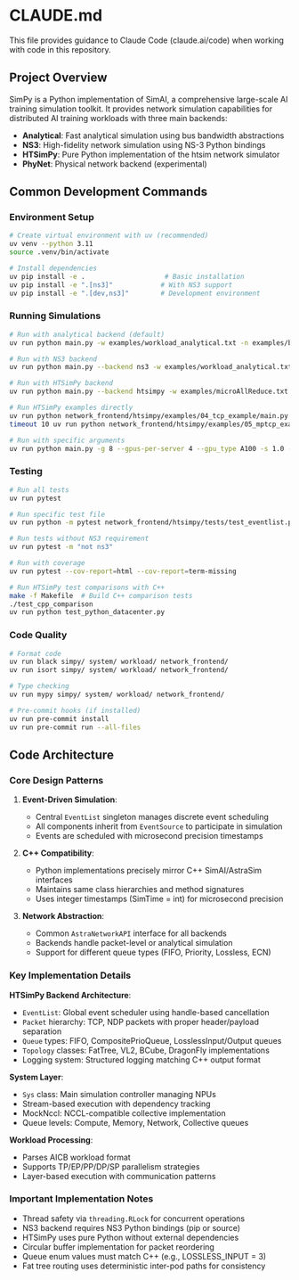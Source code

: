 # CLAUDE.md

This file provides guidance to Claude Code (claude.ai/code) when working with code in this repository.

## Project Overview

SimPy is a Python implementation of SimAI, a comprehensive large-scale AI training simulation toolkit. It provides network simulation capabilities for distributed AI training workloads with three main backends:
- **Analytical**: Fast analytical simulation using bus bandwidth abstractions
- **NS3**: High-fidelity network simulation using NS-3 Python bindings  
- **HTSimPy**: Pure Python implementation of the htsim network simulator
- **PhyNet**: Physical network backend (experimental)

## Common Development Commands

### Environment Setup
```bash
# Create virtual environment with uv (recommended)
uv venv --python 3.11
source .venv/bin/activate

# Install dependencies
uv pip install -e .                    # Basic installation
uv pip install -e ".[ns3]"            # With NS3 support
uv pip install -e ".[dev,ns3]"        # Development environment
```

### Running Simulations
```bash
# Run with analytical backend (default)
uv run python main.py -w examples/workload_analytical.txt -n examples/busbw.yaml

# Run with NS3 backend
uv run python main.py --backend ns3 -w examples/workload_analytical.txt -c examples/network.conf

# Run with HTSimPy backend
uv run python main.py --backend htsimpy -w examples/microAllReduce.txt -n examples/topo_8gpu.txt -g 8

# Run HTSimPy examples directly
uv run python network_frontend/htsimpy/examples/04_tcp_example/main.py
timeout 10 uv run python network_frontend/htsimpy/examples/05_mptcp_example/main.py

# Run with specific arguments
uv run python main.py -g 8 --gpus-per-server 4 --gpu_type A100 -s 1.0 -i 0 --verbose
```

### Testing
```bash
# Run all tests
uv run pytest

# Run specific test file
uv run python -m pytest network_frontend/htsimpy/tests/test_eventlist.py -v

# Run tests without NS3 requirement
uv run pytest -m "not ns3"

# Run with coverage
uv run pytest --cov-report=html --cov-report=term-missing

# Run HTSimPy test comparisons with C++
make -f Makefile  # Build C++ comparison tests
./test_cpp_comparison
uv run python test_python_datacenter.py
```

### Code Quality
```bash
# Format code
uv run black simpy/ system/ workload/ network_frontend/
uv run isort simpy/ system/ workload/ network_frontend/

# Type checking
uv run mypy simpy/ system/ workload/ network_frontend/

# Pre-commit hooks (if installed)
uv run pre-commit install
uv run pre-commit run --all-files
```

## Code Architecture

### Core Design Patterns

1. **Event-Driven Simulation**: 
   - Central `EventList` singleton manages discrete event scheduling
   - All components inherit from `EventSource` to participate in simulation
   - Events are scheduled with microsecond precision timestamps

2. **C++ Compatibility**:
   - Python implementations precisely mirror C++ SimAI/AstraSim interfaces
   - Maintains same class hierarchies and method signatures
   - Uses integer timestamps (SimTime = int) for microsecond precision

3. **Network Abstraction**:
   - Common `AstraNetworkAPI` interface for all backends
   - Backends handle packet-level or analytical simulation
   - Support for different queue types (FIFO, Priority, Lossless, ECN)

### Key Implementation Details

**HTSimPy Backend Architecture**:
- `EventList`: Global event scheduler using handle-based cancellation
- `Packet` hierarchy: TCP, NDP packets with proper header/payload separation  
- `Queue` types: FIFO, CompositePrioQueue, LosslessInput/Output queues
- `Topology` classes: FatTree, VL2, BCube, DragonFly implementations
- Logging system: Structured logging matching C++ output format

**System Layer**:
- `Sys` class: Main simulation controller managing NPUs
- Stream-based execution with dependency tracking
- MockNccl: NCCL-compatible collective implementation
- Queue levels: Compute, Memory, Network, Collective queues

**Workload Processing**:
- Parses AICB workload format
- Supports TP/EP/PP/DP/SP parallelism strategies
- Layer-based execution with communication patterns

### Important Implementation Notes

- Thread safety via `threading.RLock` for concurrent operations
- NS3 backend requires NS3 Python bindings (pip or source)
- HTSimPy uses pure Python without external dependencies
- Circular buffer implementation for packet reordering
- Queue enum values must match C++ (e.g., LOSSLESS_INPUT = 3)
- Fat tree routing uses deterministic inter-pod paths for consistency